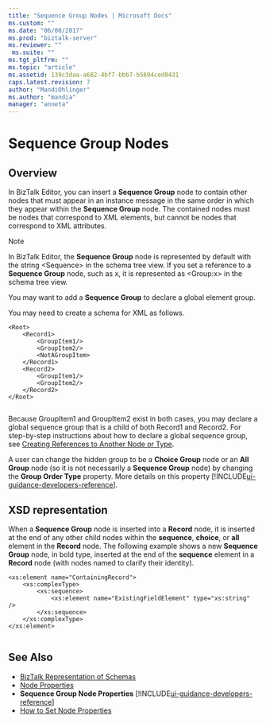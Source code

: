 ```yaml
---
title: "Sequence Group Nodes | Microsoft Docs"
ms.custom: ""
ms.date: "06/08/2017"
ms.prod: "biztalk-server"
ms.reviewer: ""
 ms.suite: ""
ms.tgt_pltfrm: ""
ms.topic: "article"
ms.assetid: 139c3daa-a682-4bf7-bbb7-b5694ced0431
caps.latest.revision: 7
author: "MandiOhlinger"
ms.author: "mandia"
manager: "anneta"
---
```

# Sequence Group Nodes

## Overview
In BizTalk Editor, you can insert a **Sequence Group** node to contain other nodes that must appear in an instance message in the same order in which they appear within the **Sequence Group** node. The contained nodes must be nodes that correspond to XML elements, but cannot be nodes that correspond to XML attributes.  
  
> [!NOTE]
>  In BizTalk Editor, the **Sequence Group** node is represented by default with the string \<Sequence> in the schema tree view. If you set a reference to a **Sequence Group** node, such as x, it is represented as \<Group:x> in the schema tree view.  
  
 You may want to add a **Sequence Group** to declare a global element group.  
  
 You may need to create a schema for XML as follows.  
  
```  
<Root>  
    <Record1>  
        <GroupItem1/>  
        <GroupItem2/>  
        <NotAGroupItem>  
    </Record1>  
    <Record2>  
        <GroupItem1/>  
        <GroupItem2/>  
    </Record2>  
</Root>  
  
```  
  
 Because GroupItem1 and GroupItem2 exist in both cases, you may declare a global sequence group that is a child of both Record1 and Record2. For step-by-step instructions about how to declare a global sequence group, see [Creating References to Another Node or Type](../core/how-to-create-references-to-another-node-or-type.md).  
  
 A user can change the hidden group to be a **Choice Group** node or an **All Group** node (so it is not necessarily a **Sequence Group** node) by changing the **Group Order Type** property. More details on this property [!INCLUDE[ui-guidance-developers-reference](../includes/ui-guidance-developers-reference.md)].
  
## XSD representation  
 When a **Sequence Group** node is inserted into a **Record** node, it is inserted at the end of any other child nodes within the **sequence**, **choice**, or **all** element in the **Record** node. The following example shows a new **Sequence Group** node, in bold type, inserted at the end of the **sequence** element in a **Record** node (with nodes named to clarify their identity).  
  
```  
<xs:element name="ContainingRecord">  
    <xs:complexType>  
        <xs:sequence>  
            <xs:element name="ExistingFieldElement" type="xs:string" />  
        </xs:sequence>  
    </xs:complexType>  
</xs:element>  
  
```  
  
## See Also  
-  [BizTalk Representation of Schemas](../core/biztalk-representation-of-schemas.md)   
-  [Node Properties](../core/node-properties.md)   
-  **Sequence Group Node Properties** [!INCLUDE[ui-guidance-developers-reference](../includes/ui-guidance-developers-reference.md)]
-  [How to Set Node Properties](../core/how-to-set-node-properties.md)